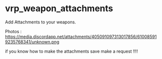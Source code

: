 # vrp_weapon_attachments 

Add Attachments to your weapons. 

Photos : https://media.discordapp.net/attachments/405091097313017856/610085919235768341/unknown.png 

if you know how to make the attachments save make a request !!!!
